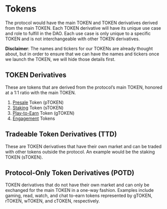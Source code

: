# Tokens

The protocol would have the main TOKEN and TOKEN derivatives derived from the main TOKEN. Each TOKEN derivative will have its unique use case and role to fulfill in the DAO. Each use case is only unique to a specific TOKEN and is not interchangeable with other TOKEN derivatives.

**Disclaimer**: The names and tickers for our TOKENs are already thought about, but in order to ensure that we can have the names and tickers once we launch the TOKEN, we will hide those details first.

## TOKEN Derivatives

These are tokens that are derived from the protocol’s main TOKEN, honored at a 1:1 ratio with the main TOKEN.

1. [Presale](tokenomics/presale-token.md) Token (pTOKEN)
2. [Staking](utilities/staking.md) Token (sTOKEN)
3. [Play-to-Earn](utilities/nft-only/gaming.md) Token (gTOKEN)
4. [Engagement](utilities/nft-only/engagement.md) Tokens
<!--
   <ul>
   <li>Read-to-Earn Token (rTOKEN)</li>
   <li>Watch-to-Earn Token (wTOKEN)</li>
   <li>Chat-to-Earn Token (cTOKEN)</li>
   </ul>
-->

## Tradeable Token Derivatives (TTD)

These are TOKEN derivatives that have their own market and can be traded with other tokens outside the protocol. An example would be the staking TOKEN (sTOKEN).

## Protocol-Only Token Derivatives (POTD)

TOKEN derivatives that do not have their own market and can only be exchanged for the main TOKEN in a one-way fashion. Examples include gaming, read, watch, and chat to-earn tokens represented by gTOKEN, rTOKEN, wTOKEN, and cTOKEN, respectively.
